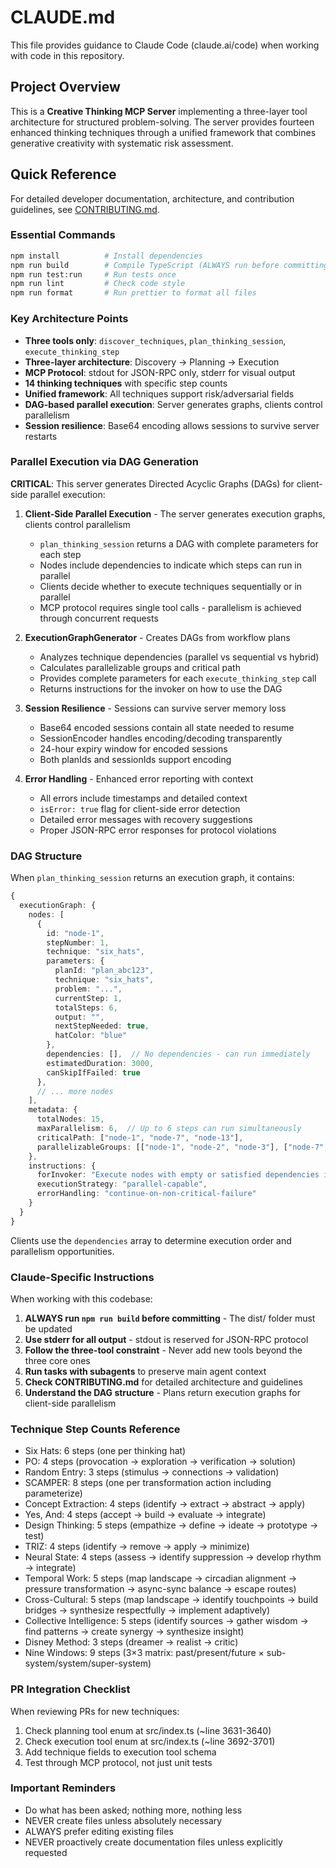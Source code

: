 # CLAUDE.md

This file provides guidance to Claude Code (claude.ai/code) when working with code in this
repository.

## Project Overview

This is a **Creative Thinking MCP Server** implementing a three-layer tool architecture for
structured problem-solving. The server provides fourteen enhanced thinking techniques through a
unified framework that combines generative creativity with systematic risk assessment.

## Quick Reference

For detailed developer documentation, architecture, and contribution guidelines, see
[CONTRIBUTING.md](./CONTRIBUTING.md).

### Essential Commands

```bash
npm install          # Install dependencies
npm run build        # Compile TypeScript (ALWAYS run before committing)
npm run test:run     # Run tests once
npm run lint         # Check code style
npm run format       # Run prettier to format all files
```

### Key Architecture Points

- **Three tools only**: `discover_techniques`, `plan_thinking_session`, `execute_thinking_step`
- **Three-layer architecture**: Discovery → Planning → Execution
- **MCP Protocol**: stdout for JSON-RPC only, stderr for visual output
- **14 thinking techniques** with specific step counts
- **Unified framework**: All techniques support risk/adversarial fields
- **DAG-based parallel execution**: Server generates graphs, clients control parallelism
- **Session resilience**: Base64 encoding allows sessions to survive server restarts

### Parallel Execution via DAG Generation

**CRITICAL**: This server generates Directed Acyclic Graphs (DAGs) for client-side parallel
execution:

1. **Client-Side Parallel Execution** - The server generates execution graphs, clients control
   parallelism
   - `plan_thinking_session` returns a DAG with complete parameters for each step
   - Nodes include dependencies to indicate which steps can run in parallel
   - Clients decide whether to execute techniques sequentially or in parallel
   - MCP protocol requires single tool calls - parallelism is achieved through concurrent requests

2. **ExecutionGraphGenerator** - Creates DAGs from workflow plans
   - Analyzes technique dependencies (parallel vs sequential vs hybrid)
   - Calculates parallelizable groups and critical path
   - Provides complete parameters for each `execute_thinking_step` call
   - Returns instructions for the invoker on how to use the DAG

3. **Session Resilience** - Sessions can survive server memory loss
   - Base64 encoded sessions contain all state needed to resume
   - SessionEncoder handles encoding/decoding transparently
   - 24-hour expiry window for encoded sessions
   - Both planIds and sessionIds support encoding

4. **Error Handling** - Enhanced error reporting with context
   - All errors include timestamps and detailed context
   - `isError: true` flag for client-side error detection
   - Detailed error messages with recovery suggestions
   - Proper JSON-RPC error responses for protocol violations

### DAG Structure

When `plan_thinking_session` returns an execution graph, it contains:

```typescript
{
  executionGraph: {
    nodes: [
      {
        id: "node-1",
        stepNumber: 1,
        technique: "six_hats",
        parameters: {
          planId: "plan_abc123",
          technique: "six_hats",
          problem: "...",
          currentStep: 1,
          totalSteps: 6,
          output: "",
          nextStepNeeded: true,
          hatColor: "blue"
        },
        dependencies: [],  // No dependencies - can run immediately
        estimatedDuration: 3000,
        canSkipIfFailed: true
      },
      // ... more nodes
    ],
    metadata: {
      totalNodes: 15,
      maxParallelism: 6,  // Up to 6 steps can run simultaneously
      criticalPath: ["node-1", "node-7", "node-13"],
      parallelizableGroups: [["node-1", "node-2", "node-3"], ["node-7", "node-8"]]
    },
    instructions: {
      forInvoker: "Execute nodes with empty or satisfied dependencies in parallel...",
      executionStrategy: "parallel-capable",
      errorHandling: "continue-on-non-critical-failure"
    }
  }
}
```

Clients use the `dependencies` array to determine execution order and parallelism opportunities.

### Claude-Specific Instructions

When working with this codebase:

1. **ALWAYS run `npm run build` before committing** - The dist/ folder must be updated
2. **Use stderr for all output** - stdout is reserved for JSON-RPC protocol
3. **Follow the three-tool constraint** - Never add new tools beyond the three core ones
4. **Run tasks with subagents** to preserve main agent context
5. **Check CONTRIBUTING.md** for detailed architecture and guidelines
6. **Understand the DAG structure** - Plans return execution graphs for client-side parallelism

### Technique Step Counts Reference

- Six Hats: 6 steps (one per thinking hat)
- PO: 4 steps (provocation → exploration → verification → solution)
- Random Entry: 3 steps (stimulus → connections → validation)
- SCAMPER: 8 steps (one per transformation action including parameterize)
- Concept Extraction: 4 steps (identify → extract → abstract → apply)
- Yes, And: 4 steps (accept → build → evaluate → integrate)
- Design Thinking: 5 steps (empathize → define → ideate → prototype → test)
- TRIZ: 4 steps (identify → remove → apply → minimize)
- Neural State: 4 steps (assess → identify suppression → develop rhythm → integrate)
- Temporal Work: 5 steps (map landscape → circadian alignment → pressure transformation → async-sync
  balance → escape routes)
- Cross-Cultural: 5 steps (map landscape → identify touchpoints → build bridges → synthesize
  respectfully → implement adaptively)
- Collective Intelligence: 5 steps (identify sources → gather wisdom → find patterns → create
  synergy → synthesize insight)
- Disney Method: 3 steps (dreamer → realist → critic)
- Nine Windows: 9 steps (3×3 matrix: past/present/future × sub-system/system/super-system)

### PR Integration Checklist

When reviewing PRs for new techniques:

1. Check planning tool enum at src/index.ts (~line 3631-3640)
2. Check execution tool enum at src/index.ts (~line 3692-3701)
3. Add technique fields to execution tool schema
4. Test through MCP protocol, not just unit tests

### Important Reminders

- Do what has been asked; nothing more, nothing less
- NEVER create files unless absolutely necessary
- ALWAYS prefer editing existing files
- NEVER proactively create documentation files unless explicitly requested
